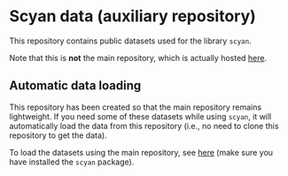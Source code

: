 # Scyan data (auxiliary repository)

This repository contains public datasets used for the library `scyan`.

Note that this is **not** the main repository, which is actually hosted [here](https://github.com/MICS-Lab/scyan).

## Automatic data loading

This repository has been created so that the main repository remains lightweight. If you need some of these datasets while using `scyan`, it will automatically load the data from this repository (i.e., no need to clone this repository to get the data).

To load the datasets using the main repository, see [here](https://mics-lab.github.io/scyan/api/datasets/#scyan.data.load) (make sure you have installed the `scyan` package).
